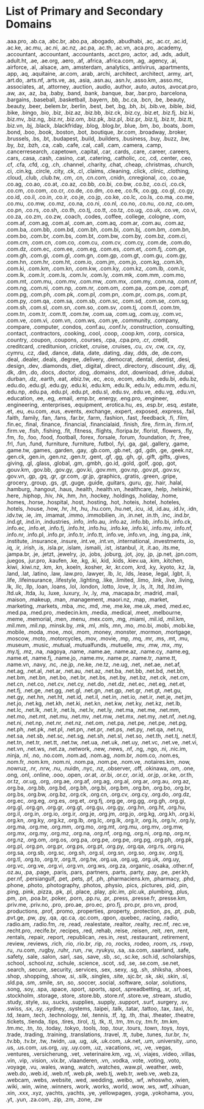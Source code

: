 [title]: # (Primary Secondary Domains)
[tags]: # (WPF)
[priority]: # (12)

# List of Primary and Secondary Domains

.aaa.pro, .ab.ca, .abc.br, .abo.pa, .abogado, .abudhabi, .ac, .ac.cr, .ac.id, .ac.ke, .ac.mu, .ac.ni, .ac.nz, .ac.pa, .ac.th, .ac.vn, .aca.pro, .academy, .accountant, .accountant, .accountants, .acct.pro, .actor, .ad, .ads, .adult, .adult.ht, .ae, .ae.org, .aero, .af, .africa, .africa.com, .ag, .agency, .ai, .airforce, .al, .alsace, .am, .amsterdam, .analytics, .antivirus, .apartments, .app, .aq, .aquitaine, .ar.com, .arab, .archi, .architect, .architect, .army, .art, .art.do, .arts.nf, .arts.ve, .as, .asia, .asn.au, .asn.lv, .asso.km, .asso.mc, .associates, .at, .attorney, .auction, .audio, .author, .auto, .autos, .avocat.pro, .aw, .ax, .az, .ba, .baby, .band, .bank, .banque, .bar, .bar.pro, .barcelona, .bargains, .baseball, .basketball, .bayern, .bb, .bc.ca, .bcn, .be, .beauty, .beauty, .beer, .belem.br, .berlin, .best, .bet, .bg, .bh, .bi, .bib.ve, .bible, .bid, .bike, .bingo, .bio, .biz, .biz.az, .biz.bb, .biz.ck, .biz.cy, .biz.et, .biz.fj, .biz.ki, .biz.mv, .biz.ng, .biz.nr, .biz.om, .biz.pk, .biz.pl, .biz.pr, .biz.tj, .biz.tr, .biz.tt, .biz.vn, .bj, .black, .blackfriday, .blog, .blog.br, .blue, .bm, .bo, .boats, .bom, .bond, .boo, .book, .boston, .bot, .boutique, .br.com, .broadway, .broker, .brussels, .bs, .bt, .budapest, .build, .builders, .business, .buy, .buzz, .bw, .by, .bz, .bzh, .ca, .cab, .cafe, .cal, .call, .cam, .camera, .camp, .cancerresearch, .capetown, .capital, .car, .cards, .care, .career, .careers, .cars, .casa, .cash, .casino, .cat, .catering, .catholic, .cc, .cd, .center, .ceo, .cf, .cfa, .cfd, .cg, .ch, .channel, .charity, .chat, .cheap, .christmas, .church, .ci, .cin.kg, .circle, .city, .ck, .cl, .claims, .cleaning, .click, .clinic, .clothing, .cloud, .club, .club.tw, .cm, .cn, .cn.com, .cnidn, .cnregional, .co, .co.ae, .co.ag, .co.ao, .co.at, .co.az, .co.bb, .co.bi, .co.bw, .co.bz, .co.ci, .co.ck, .co.cm, .co.com, .co.cr, .co.de, .co.dm, .co.ee, .co.fk, .co.gg, .co.gl, .co.gy, .co.id, .co.il, .co.in, .co.ir, .co.je, .co.jp, .co.ke, .co.lc, .co.ls, .co.ma, .co.me, .co.mu, .co.mw, .co.mz, .co.na, .co.ni, .co.nl, .co.no, .co.nu, .co.nz, .co.om, .co.pn, .co.rs, .co.sh, .co.th, .co.tj, .co.tt, .co.tz, .co.ug, .co.uk, .co.ve, .co.vi, .co.za, .co.zm, .co.zw, .coach, .codes, .coffee, .college, .cologne, .com, .com.af, .com.ag, .com.al, .com.an, .com.aq, .com.ar, .com.au, .com.az, .com.ba, .com.bb, .com.bd, .com.bh, .com.bi, .com.bj, .com.bm, .com.bn, .com.bo, .com.br, .com.bs, .com.bt, .com.bw, .com.by, .com.bz, .com.ci, .com.cm, .com.cn, .com.co, .com.cu, .com.cv, .com.cy, .com.de, .com.do, .com.dz, .com.ec, .com.ee, .com.eg, .com.es, .com.et, .com.fj, .com.ge, .com.gh, .com.gi, .com.gl, .com.gn, .com.gp, .com.gt, .com.gu, .com.gy, .com.hn, .com.hr, .com.ht, .com.io, .com.jm, .com.jo, .com.kg, .com.kh, .com.ki, .com.km, .com.kn, .com.kw, .com.ky, .com.kz, .com.lb, .com.lc, .com.lk, .com.lr, .com.ls, .com.lv, .com.ly, .com.mk, .com.mm, .com.mo, .com.mt, .com.mu, .com.mv, .com.mw, .com.mx, .com.my, .com.na, .com.nf, .com.ng, .com.ni, .com.np, .com.nr, .com.om, .com.pa, .com.pe, .com.pf, .com.pg, .com.ph, .com.pk, .com.pl, .com.pn, .com.pr, .com.ps, .com.pt, .com.py, .com.qa, .com.sa, .com.sb, .com.sc, .com.sd, .com.se, .com.sg, .com.sh, .com.sl, .com.sn, .com.so, .com.sv, .com.tj, .com.tl, .com.tm, .com.tn, .com.tr, .com.tt, .com.tw, .com.ua, .com.ug, .com.uy, .com.vc, .com.ve, .com.vi, .com.vn, .com.ws, .com.ye, .community, .company, .compare, .computer, .condos, .conf.au, .conf.lv, .construction, .consulting, .contact, .contractors, .cooking, .cool, .coop, .coop.km, .corp, .corsica, .country, .coupon, .coupons, .courses, .cpa, .cpa.pro, .cr, .credit, .creditcard, .creditunion, .cricket, .cruise, .cruises, .cu, .cv, .cw, .cx, .cy, .cymru, .cz, .dad, .dance, .data, .date, .dating, .day, .dds, .de, .de.com, .deal, .dealer, .deals, .degree, .delivery, .democrat, .dental, .dentist, .desi, .design, .dev, .diamonds, .diet, .digital, .direct, .directory, .discount, .diy, .dj, .dk, .dm, .do, .docs, .doctor, .dog, .domains, .dot, .download, .drive, .dubai, .durban, .dz, .earth, .eat, .ebiz.tw, .ec, .eco, .ecom, .edu.bb, .edu.bi, .edu.bz, .edu.do, .edu.gl, .edu.gy, .edu.ki, .edu.km, .edu.lk, .edu.lv, .edu.mm, .edu.ni, .edu.np, .edu.pa, .edu.pl, .edu.pt, .edu.sl, .edu.sv, .edu.ve, .edu.vg, .edu.vn, .education, .ee, .eg, .email, .emp.br, .energy, .eng.pro, .engineer, .engineering, .enterprises, .equipment, .erotica.hu, .es, .esp.br, .esq, .estate, .et, .eu, .eu.com, .eus, .events, .exchange, .expert, .exposed, .express, .fail, .faith, .family, .fan, .fans, .far.br, .farm, .fashion, .fast, .feedback, .fi, .film, .fin.ec, .final, .finance, .financial, .financialaid, .finish, .fire, .firm.in, .firm.nf, .firm.ve, .fish, .fishing, .fit, .fitness, .flights, .floripa.br, .florist, .flowers, .fly, .fm, .fo, .foo, .food, .football, .forex, .forsale, .forum, .foundation, .fr, .free, .frl, .fun, .fund, .furniture, .furniture, .futbol, .fyi, .ga, .gal, .gallery, .game, .game.tw, .games, .garden, .gay, .gb.com, .gb.net, .gd, .gdn, .ge, .geek.nz, .gen.ck, .gen.in, .gen.nz, .gen.tr, .gent, .gf, .gg, .gh, .gi, .gift, .gifts, .gives, .giving, .gl, .glass, .global, .gm, .gmbh, .go.id, .gold, .golf, .gop, .got, .gouv.km, .gov.bb, .gov.gy, .gov.ki, .gov.mm, .gov.np, .gov.pt, .gov.sv, .gov.vn, .gp, .gq, .gr, .gr.com, .gr.jp, .graphics, .gratis, .green, .gripe, .grocery, .group, .gs, .gt, .guge, .guide, .guitars, .guru, .gy, .hair, .halal, .hamburg, .hangout, .haus, .health, .health.vn, .healthcare, .help, .helsinki, .here, .hiphop, .hiv, .hk, .hm, .hn, .hockey, .holdings, .holiday, .home, .homes, .horse, .hospital, .host, .hosting, .hot, .hoteis, .hotel, .hoteles, .hotels, .house, .how, .hr, .ht, .hu, .hu.com, .hu.net, .icu, .id, .id.au, .id.lv, .idn, .idv.tw, .ie, .im, .imamat, .immo, .immobilien, .in, .in.net, .in.th, .inc, .ind.br, .ind.gt, .ind.in, .industries, .info, .info.au, .info.az, .info.bb, .info.bi, .info.ck, .info.ec, .info.et, .info.fj, .info.ht, .info.hu, .info.ke, .info.ki, .info.mv, .info.nf, .info.nr, .info.pl, .info.pr, .info.tr, .info.tt, .info.ve, .info.vn, .ing, .ing.pa, .ink, .institute, .insurance, .insure, .int.ve, .int.vn, .international, .investments, .io, .iq, .ir, .irish, .is, .isla.pr, .islam, .ismaili, .ist, .istanbul, .it, .it.ao, .its.me, .jampa.br, .je, .jetzt, .jewelry, .jo, .jobs, .joburg, .jot, .joy, .jp, .jp.net, .jpn.com, .juegos, .jur.pro, .kaufen, .ke, .kg, .ki, .kid, .kids, .kiev.ua, .kim, .kitchen, .kiwi, .kiwi.nz, .km, .kn, .koeln, .kosher, .kr, .kr.com, .krd, .ky, .kyoto, .kz, .la, .land, .lat, .latino, .law, .law.pro, .lawyer, .lb, .lc, .lds, .lease, .legal, .lgbt, .li, .life, .lifeinsurance, .lifestyle, .lighting, .like, .limited, .limo, .link, .live, .living, .lk, .llc, .llp, .loan, .loans, .lol, .london, .lotto, .love, .lr, .ls, .lt, .ltd, .ltd.im, .ltd.uk, .ltda, .lu, .luxe, .luxury, .lv, .ly, .ma, .macapa.br, .madrid, .mail, .maison, .makeup, .man, .management, .maori.nz, .map, .market, .marketing, .markets, .mba, .mc, .md, .me, .me.ke, .me.uk, .med, .med.ec, .med.pa, .med.pro, .medecin.km, .media, .medical, .meet, .melbourne, .meme, .memorial, .men, .menu, .mex.com, .mg, .miami, .mil.id, .mil.km, .mil.mm, .mil.np, .minsk.by, .mk, .ml, .mls, .mn, .mo, .mo.bi, .mobi, .mobi.ke, .mobile, .moda, .moe, .moi, .mom, .money, .monster, .mormon, .mortgage, .moscow, .moto, .motorcycles, .mov, .movie, .mp, .mq, .mr, .ms, .mt, .mu, .museum, .music, .mutual, .mutualfunds, .mutuelle, .mv, .mw, .mx, .my, .my.tj, .mz, .na, .nagoya, .name, .name.ae, .name.az, .name.cy, .name.eg, .name.et, .name.fj, .name.jo, .name.mv, .name.pr, .name.tr, .name.tt, .name.vn, .navy, .nc, .ne.jp, .ne.ke, .ne.tz, .ne.ug, .net, .net.ae, .net.af, .net.ag, .net.al, .net.ar, .net.au, .net.az, .net.ba, .net.bb, .net.bd, .net.bh, .net.bm, .net.bn, .net.bo, .net.br, .net.bs, .net.by, .net.bz, .net.ck, .net.cm, .net.cn, .net.co, .net.cv, .net.cy, .net.do, .net.dz, .net.ec, .net.eg, .net.et, .net.fj, .net.ge, .net.gg, .net.gl, .net.gn, .net.gp, .net.gr, .net.gt, .net.gu, .net.gy, .net.hn, .net.ht, .net.id, .net.il, .net.in, .net.io, .net.ir, .net.je, .net.jm, .net.jo, .net.kg, .net.kh, .net.ki, .net.kn, .net.kw, .net.ky, .net.kz, .net.lb, .net.lc, .net.lk, .net.lr, .net.ls, .net.lv, .net.ly, .net.ma, .net.me, .net.mm, .net.mo, .net.mt, .net.mu, .net.mv, .net.mw, .net.mx, .net.my, .net.nf, .net.ng, .net.ni, .net.np, .net.nr, .net.nz, .net.om, .net.pa, .net.pe, .net.pe, .net.pg, .net.ph, .net.pk, .net.pl, .net.pn, .net.pr, .net.ps, .net.py, .net.qa, .net.ru, .net.sa, .net.sb, .net.sc, .net.sg, .net.sh, .net.sl, .net.so, .net.th, .net.tj, .net.tl, .net.tn, .net.tr, .net.tt, .net.tw, .net.ua, .net.uk, .net.uy, .net.vc, .net.ve, .net.vi, .net.vn, .net.ws, .net.za, .network, .new, .news, .nf, .ng, .ngo, .ni, .nic.im, .ninja, .nl, .no, .no.com, .nom.ad, .nom.ag, .nom.br, .nom.co, .nom.es, .nom.fr, .nom.km, .nom.ni, .nom.pa, .nom.pe, .nom.ve, .notaires.km, .now, .nowruz, .nr, .nrw, .nu, .nuidn, .nyc, .nz, .observer, .off, .okinawa, .om, .one, .ong, .onl, .online, .ooo, .open, .or.at, .or.bi, .or.cr, .or.id, .or.jp, .or.ke, .or.th, .or.tz, .or.ug, .org, .org.ae, .org.af, .org.ag, .org.al, .org.ar, .org.au, .org.az, .org.ba, .org.bb, .org.bd, .org.bh, .org.bi, .org.bm, .org.bn, .org.bo, .org.br, .org.bs, .org.bw, .org.bz, .org.ck, .org.cn, .org.cv, .org.cy, .org.do, .org.dz, .org.ec, .org.eg, .org.es, .org.et, .org.fj, .org.ge, .org.gg, .org.gh, .org.gi, .org.gl, .org.gn, .org.gr, .org.gt, .org.gu, .org.gy, .org.hn, .org.ht, .org.hu, .org.il, .org.in, .org.io, .org.ir, .org.je, .org.jm, .org.jo, .org.kg, .org.kh, .org.ki, .org.kn, .org.ky, .org.kz, .org.lb, .org.lc, .org.lk, .org.lr, .org.ls, .org.lv, .org.ly, .org.ma, .org.me, .org.mm, .org.mo, .org.mt, .org.mu, .org.mv, .org.mw, .org.mx, .org.my, .org.mz, .org.na, .org.nf, .org.ng, .org.ni, .org.np, .org.nr, .org.nz, .org.om, .org.os, .org.pa, .org.pe, .org.pe, .org.pg, .org.ph, .org.pk, .org.pl, .org.pn, .org.pr, .org.ps, .org.pt, .org.py, .org.qa, .org.rs, .org.ru, .org.sa, .org.sb, .org.sc, .org.sh, .org.sl, .org.sn, .org.so, .org.sv, .org.tj, .org.tl, .org.to, .org.tr, .org.tt, .org.tw, .org.ua, .org.ug, .org.uk, .org.uy, .org.vc, .org.ve, .org.vi, .org.vn, .org.ws, .org.za, .organic, .osaka, .other.nf, .oz.au, .pa, .page, .paris, .pars, .partners, .parts, .party, .pay, .pe, .per.kh, .per.nf, .persiangulf, .pet, .pets, .pf, .ph, .pharmaciens.km, .pharmacy, .phd, .phone, .photo, .photography, .photos, .physio, .pics, .pictures, .pid, .pin, .ping, .pink, .pizza, .pk, .pl, .place, .play, .plc.im, .plc.uk, .plumbing, .plus, .pm, .pn, .poa.br, .poker, .porn, .pp.ru, .pr, .press, .presse.fr, .presse.km, .priv.me, .priv.no, .pro, .pro.ae, .pro.ec, .pro.fj, .pro.pr, .pro.vn, .prod, .productions, .prof, .promo, .properties, .property, .protection, .ps, .pt, .pub, .pvt.ge, .pw, .py, .qa, .qc.ca, .qc.com, .qpon, .quebec, .racing, .radio, .radio.am, .radio.fm, .re, .read, .realestate, .realtor, .realty, .rec.nf, .rec.ve, .recht.pro, .recife.br, .recipes, .red, .rehab, .reise, .reisen, .reit, .ren, .rent, .rentals, .repair, .report, .republican, .res.in, .rest, .restaurant, .retirement, .review, .reviews, .rich, .rio, .rio.br, .rip, .ro, .rocks, .rodeo, .room, .rs, .rsvp, .ru, .ru.com, .rugby, .ruhr, .run, .rw, .ryukyu, .sa, .sa.com, .saarland, .safe, .safety, .sale, .salon, .sarl, .sas, .save, .sb, .sc, .sc.ke, .sch.id, .scholarships, .school, .school.nz, .schule, .science, .scot, .sd, .se, .se.com, .se.net, .search, .secure, .security, .services, .sex, .sexy, .sg, .sh, .shiksha, .shoes, .shop, .shopping, .show, .si, .silk, .singles, .site, .sjc.br, .sk, .ski, .skin, .sl, .sld.pa, .sm, .smile, .sn, .so, .soccer, .social, .software, .solar, .solutions, .song, .soy, .spa, .space, .sport, .sports, .spot, .spreadbetting, .sr, .srl, .st, .stockholm, .storage, .store, .store.bb, .store.nf, .store.ve, .stream, .studio, .study, .style, .su, .sucks, .supplies, .supply, .support, .surf, .surgery, .sv, .swiss, .sx, .sy, .sydney, .systems, .taipei, .talk, .tatar, .tattoo, .tax, .taxi, .tc, .td, .team, .tech, .technology, .tel, .tennis, .tf, .tg, .th, .thai, .theater, .theatre, .tickets, .tienda, .tips, .tires, .tirol, .tj, .tk, .tl, .tm, .tm.cy, .tm.fr, .tm.km, .tm.mc, .tn, .to, .today, .tokyo, .tools, .top, .tour, .tours, .town, .toys, .toys, .trade, .trading, .training, .translations, .travel, .tt, .tube, .tunes, .tur.br, .tv, .tv.bb, .tv.br, .tw, .twidn, .ua, .ug, .uk, .uk.com, .uk.net, .um, .university, .uno, .us, .us.com, .us.org, .uy, .uy.com, .uz, .vacations, .vc, .ve, .vegas, .ventures, .versicherung, .vet, .veterinaire.km, .vg, .vi, .viajes, .video, .villas, .vin, .vip, .vision, .vix.br, .vlaanderen, .vn, .vodka, .vote, .voting, .voto, .voyage, .vu, .wales, .wang, .watch, .watches, .waw.pl, .weather, .web, .web.do, .web.id, .web.nf, .web.pk, .web.tj, .web.tr, .web.ve, .web.za, .webcam, .webs, .website, .wed, .wedding, .weibo, .wf, .whoswho, .wien, .wiki, .win, .wine, .winners, .work, .works, .world, .wow, .ws, .wtf, .xihuan, .xin, .xxx, .xyz, .yachts, .yachts, .ye, .yellowpages, .yoga, .yokohama, .you, .yt, .yun, .za.com, .zip, .zm, .zone, .zw
